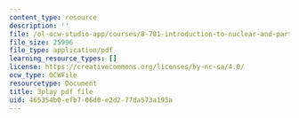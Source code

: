 ```yaml
---
content_type: resource
description: ''
file: /ol-ocw-studio-app/courses/8-701-introduction-to-nuclear-and-particle-physics-fall-2020/465354b0efb706d0e2d277da573a195a_ecIB8DWNyWA.pdf
file_size: 25996
file_type: application/pdf
learning_resource_types: []
license: https://creativecommons.org/licenses/by-nc-sa/4.0/
ocw_type: OCWFile
resourcetype: Document
title: 3play pdf file
uid: 465354b0-efb7-06d0-e2d2-77da573a195a
---
```

